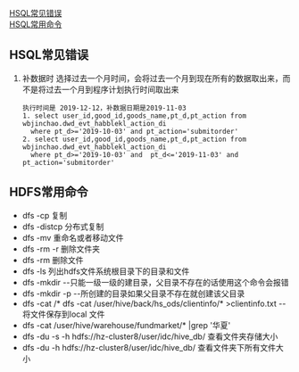 [HSQL常见错误](##HSQL常见错误)   
[HSQL常用命令](##HSQL常用命令)  
##  HSQL常见错误
1. 补数据时 选择过去一个月时间，会将过去一个月到现在所有的数据取出来，而不是将过去一个月到程序计划执行时间取出来
   
    ~~~
    执行时间是 2019-12-12，补数据日期是2019-11-03
    1. select user_id,good_id,goods_name,pt_d,pt_action from wbjinchao.dwd_evt_habblekl_action_di
      where pt_d>='2019-10-03' and pt_action='submitorder'  
    2. select user_id,good_id,goods_name,pt_d,pt_action from wbjinchao.dwd_evt_habblekl_action_di
      where pt_d>='2019-10-03' and  pt_d<='2019-11-03' and pt_action='submitorder'
    ~~~
##  HDFS常用命令
* dfs -cp 复制
* dfs -distcp 分布式复制
* dfs -mv 重命名或者移动文件
* dfs -rm -r 删除文件夹
* dfs -rm 删除文件
* dfs -ls 列出hdfs文件系统根目录下的目录和文件
* dfs  -mkdir  <hdfs path>  --只能一级一级的建目录，父目录不存在的话使用这个命令会报错
* dfs -mkdir -p <hdfs path>   --所创建的目录如果父目录不存在就创建该父目录
* dfs -cat <hdfs file>/*
  dfs -cat /user/hive/back/hs_ods/clientinfo/* >clientinfo.txt
  -- 将文件保存到local 文件
* dfs -cat /user/hive/warehouse/fundmarket/* |grep '华夏'
* dfs  -du -s -h  hdfs://hz-cluster8/user/idc/hive_db/  查看文件夹存储大小
* dfs  -du -h  hdfs://hz-cluster8/user/idc/hive_db/   查看文件夹下所有文件大小
